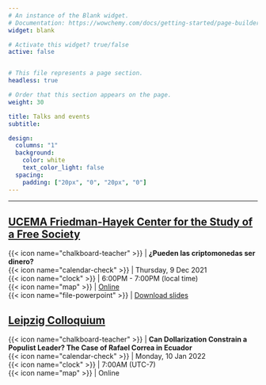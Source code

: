 ```yaml
---
# An instance of the Blank widget.
# Documentation: https://wowchemy.com/docs/getting-started/page-builder/
widget: blank

# Activate this widget? true/false
active: false


# This file represents a page section.
headless: true

# Order that this section appears on the page.
weight: 30

title: Talks and events
subtitle:

design:
  columns: "1"
  background:
    color: white
    text_color_light: false
  spacing:
    padding: ["20px", "0", "20px", "0"]
---
```


---

## [UCEMA Friedman-Hayek Center for the Study of a Free Society](https://ucema.edu.ar/friedman-hayek-center)

{{< icon name="chalkboard-teacher" >}} | **¿Pueden las criptomonedas ser dinero?**  
{{< icon name="calendar-check"     >}} | Thursday, 9 Dec 2021  
{{< icon name="clock"              >}} | 6:00PM - 7:00PM (local time)  
{{< icon name="map"                >}} | [Online](https://ucema.edu.ar/cgi-bin/inscripcion.pl?file=cys2021/65_Seminario_para_el_estudio_de_una_sociedad_libre/12.09FH.txt)  
{{< icon name="file-powerpoint"    >}} | [Download slides](uploads/UCEMA%20-%202021%20-%20An%20Economic%20Analysis%20of%20Bitcoin.pdf)

## [Leipzig Colloquium](https://www.leipzigcolloquium.de/)

{{< icon name="chalkboard-teacher" >}} | **Can Dollarization Constrain a Populist Leader? The Case of Rafael Correa in Ecuador**  
{{< icon name="calendar-check"     >}} | Monday, 10 Jan 2022  
{{< icon name="clock"              >}} | 7:00AM (UTC-7)  
{{< icon name="map"                >}} | Online
<!-- {{< icon name="file-powerpoint"    >}} | [Download slides](uploads/UCEMA%20-%202021%20-%20An%20Economic%20Analysis%20of%20Bitcoin.pdf) -->